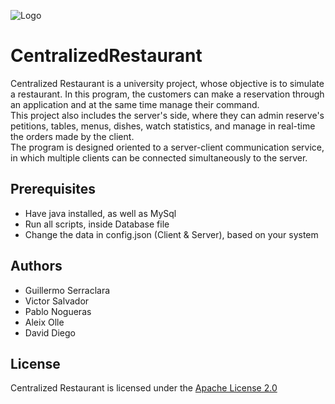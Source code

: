 ![Logo](https://i.imgur.com/EvPfjN7.png)
# CentralizedRestaurant
Centralized Restaurant is a university project, whose objective is to simulate a restaurant. In this program, the customers can make a reservation through an application and at the same time manage their command.<br/>
This project also includes the server's side, where they can admin reserve's petitions, tables, menus, dishes, watch statistics, and manage in real-time the orders made by the client.<br/>
The program is designed oriented to a server-client communication service, in which multiple clients can be connected simultaneously to the server.

## Prerequisites
* Have java installed, as well as MySql
* Run all scripts, inside Database file
* Change the data in config.json (Client & Server), based on your system

## Authors
* Guillermo Serraclara
* Victor Salvador
* Pablo Nogueras
* Aleix Olle
* David Diego

## License
Centralized Restaurant is licensed under the [Apache License 2.0](https://choosealicense.com/licenses/apache-2.0/)
